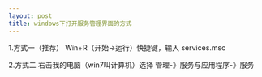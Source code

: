 ```yaml
---
layout: post
title: windows下打开服务管理界面的方式
---
```


1.方式一（推荐）
Win+R（开始->运行）快捷键，输入  services.msc

2.方式二
右击我的电脑（win7叫计算机）选择 管理-》服务与应用程序-》服务